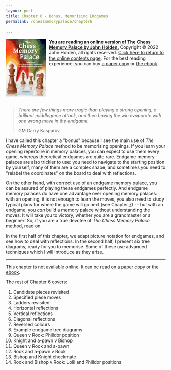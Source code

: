 ```yaml
---
layout: post
title: Chapter 6 - Bonus, Memorising Endgames
permalink: /chessmemorypalace/chapter6

---
```


<a href="https://smile.amazon.com/dp/B0BR9DQMVS"><img src="/assets/homepage/ChessCover4.png" height="25%" width="25%" style="margin: 0px 10px 20px 0px; float: left;">
<b>You are reading an online version of The Chess Memory Palace by John Holden.</b></a> Copyright © 2022 John Holden, all rights reserved. [Click here to return to the online contents page](/chessmemorypalace). For the best reading experience, you can buy [a paper copy](https://smile.amazon.com/dp/B0BR9DQMVS) or [the ebook](https://www.etsy.com/listing/1368398070).
<div style="clear: both;"></div>

>*There are few things more tragic than playing a strong opening, a brilliant middlegame attack, and then having the win evaporate with one wrong move in the endgame.*
>
> GM Garry Kasparov


I have called this chapter a "bonus\" because I see the main use of *The Chess Memory Palace* method to be memorising openings. If you learn your opening repertoire in memory palaces, you can expect to use them every game, whereas theoretical endgames are quite rare. Endgame memory palaces are also trickier to use: you need to navigate to the starting position by yourself, many of them are a complex shape, and sometimes you need to "relabel the coordinates" on the board to deal with reflections.

On the other hand, with correct use of an endgame memory palace, you can be assured of playing these endgames perfectly. And endgame memory palaces do have one advantage over opening memory palaces: with an opening, it is not enough to learn the moves, you also need to study typical plans for where the game will go next (see Chapter [7](/chessmemorypalace/chapter7)) -- but with an endgame, you *can* build a memory palace without understanding the moves. It will take you to victory, whether you are a grandmaster or a beginner! So, if you are a true devotee of *The Chess Memory Palace* method, read on.

In the first half of this chapter, we adapt picture notation for endgames, and see how to deal with reflections. In the second half, I present six tree diagrams, ready for you to memorise. Some of these use advanced techniques which I will introduce as they arise.

---

This chapter is not available online. It can be read on [a paper copy](https://smile.amazon.com/dp/B0BR9DQMVS) or [the ebook](https://www.etsy.com/listing/1368398070).

The rest of Chapter 6 covers:
1. Candidate pieces revisited
2. Specified piece moves
3. Ladders revisited
4. Horizontal reflections
5. Vertical reflections
6. Diagonal reflections
7. Reversed colours
8. Example endgame tree diagrams
9. Queen v Rook: Philidor position
10. Knight and a-pawn v Bishop
11. Queen v Rook and a-pawn
12. Rook and a-pawn v Rook
13. Bishop and Knight checkmate
14. Rook and Bishop v Rook: Lolli and Philidor positions
